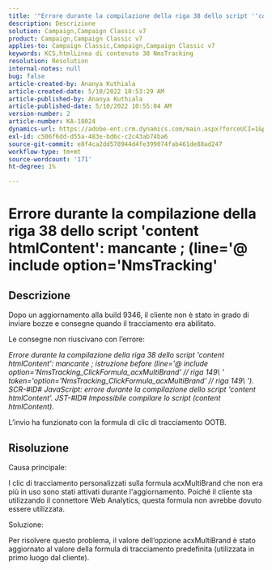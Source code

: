 ```yaml
---
title: '"Errore durante la compilazione della riga 38 dello script ''content htmlContent'': mancante ; (line=''@ include option=''NmsTracking''")'
description: Descrizione
solution: Campaign,Campaign Classic v7
product: Campaign,Campaign Classic v7
applies-to: Campaign Classic,Campaign,Campaign Classic v7
keywords: KCS,htmlLinea di contenuto 38 NmsTracking
resolution: Resolution
internal-notes: null
bug: false
article-created-by: Ananya Kuthiala
article-created-date: 5/10/2022 10:53:29 AM
article-published-by: Ananya Kuthiala
article-published-date: 5/10/2022 10:55:04 AM
version-number: 2
article-number: KA-18024
dynamics-url: https://adobe-ent.crm.dynamics.com/main.aspx?forceUCI=1&pagetype=entityrecord&etn=knowledgearticle&id=43feda6c-4fd0-ec11-a7b5-0022480a8e40
exl-id: c506f6dd-d55a-483e-bd6c-c2c43ab74ba6
source-git-commit: e8f4ca2dd578944d4fe399074fab461de88ad247
workflow-type: tm+mt
source-wordcount: '171'
ht-degree: 1%

---
```


# Errore durante la compilazione della riga 38 dello script &#39;content htmlContent&#39;: mancante ; (line=&#39;@ include option=&#39;NmsTracking&#39;

## Descrizione


Dopo un aggiornamento alla build 9346, il cliente non è stato in grado di inviare bozze e consegne quando il tracciamento era abilitato.

Le consegne non riuscivano con l’errore:

*Errore durante la compilazione della riga 38 dello script &#39;content htmlContent&#39;: mancante ; istruzione before (line=&#39;@ include option=&#39;NmsTracking_ClickFormula_acxMultiBrand&#39; // riga 149\ &#39; token=&#39;option=&#39;NmsTracking_ClickFormula_acxMultiBrand&#39; // riga 149\ &#39;). SCR-#ID# JavaScript: errore durante la compilazione dello script &#39;content htmlContent&#39;. JST-#ID# Impossibile compilare lo script (content htmlContent).*

L’invio ha funzionato con la formula di clic di tracciamento OOTB.


## Risoluzione


Causa principale:

I clic di tracciamento personalizzati sulla formula acxMultiBrand che non era più in uso sono stati attivati durante l&#39;aggiornamento. Poiché il cliente sta utilizzando il connettore Web Analytics, questa formula non avrebbe dovuto essere utilizzata.

Soluzione:

Per risolvere questo problema, il valore dell’opzione acxMultiBrand è stato aggiornato al valore della formula di tracciamento predefinita (utilizzata in primo luogo dal cliente).
